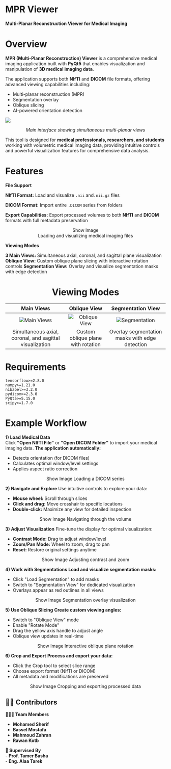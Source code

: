 # MPR Viewer
**Multi-Planar Reconstruction Viewer for Medical Imaging**
# Overview

**MPR (Multi-Planar Reconstruction) Viewer** is a comprehensive medical imaging application built with **PyQt5** that enables visualization and manipulation of **3D medical imaging data**.

The application supports both **NIfTI** and **DICOM** file formats, offering advanced viewing capabilities including:

* Multi-planar reconstruction (MPR)
* Segmentation overlay
* Oblique slicing
* AI-powered orientation detection
  
 ![](https://github.com/MhmdSheref/CUFE-MPR/blob/10a433384a0e6b7e8cadd6f265bdb146c25e09e1/assets/Overview.png)
<div align="center">
  <em>Main interface showing simultaneous multi-planar views</em>
</div>

This tool is designed for **medical professionals, researchers, and students** working with volumetric medical imaging data, providing intuitive controls and powerful visualization features for comprehensive data analysis.
#  Features
**File Support**  

**NIfTI Format:** Load and visualize `.nii` and`.nii.gz` files 

**DICOM Format:** Import entire `.DICOM` series from folders  

**Export Capabilities:** Export processed volumes to both **NIfTI** and **DICOM** formats with full metadata preservation         
<div align="center">
Show Image 
  </div>
<div align="center">                                  
Loading and visualizing medical imaging files                             
</div>

**Viewing Modes**

**3 Main Views:** Simultaneous axial, coronal, and sagittal plane visualization
**Oblique View:** Custom oblique plane slicing with interactive rotation controls
**Segmentation View:** Overlay and visualize segmentation masks with edge detection

<div align="center">

# Viewing Modes

| Main Views | Oblique View | Segmentation View |
|:----------:|:------------:|:-----------------:|
| ![Main Views](path/to/main-views.png) | ![Oblique View](path/to/oblique-view.png) | ![Segmentation](https://github.com/MhmdSheref/CUFE-MPR/blob/3d7abc5bebfb35b35b1d961f105538fb948591db/assets/Segmentaion%20view.png) |
| Simultaneous axial, coronal, and sagittal visualization | Custom oblique plane with rotation | Overlay segmentation masks with edge detection |

</div> 

# Requirements
```
tensorflow>=2.8.0
numpy>=1.21.0
nibabel>=3.2.0
pydicom>=2.3.0
PyQt5>=5.15.0
scipy>=1.7.0
```
# Example Workflow
**1) Load Medical Data**        
Click **"Open NIfTI File"** or **"Open DICOM Folder"** to import your medical imaging data.
**The application automatically:**

* Detects orientation (for DICOM files)
* Calculates optimal window/level settings
* Applies aspect ratio correction

<div align="center">
Show Image
Loading a DICOM series
</div> 

**2) Navigate and Explore**
Use intuitive controls to explore your data:

* **Mouse wheel:** Scroll through slices
* **Click and drag:** Move crosshair to specific locations
* **Double-click:** Maximize any view for detailed inspection

<div align="center">
Show Image
Navigating through the volume
</div> 

**3) Adjust Visualization**
Fine-tune the display for optimal visualization:

* **Contrast Mode:** Drag to adjust window/level
* **Zoom/Pan Mode:** Wheel to zoom, drag to pan
* **Reset:** Restore original settings anytime

<div align="center">
Show Image
Adjusting contrast and zoom
</div> 

**4) Work with Segmentations**
**Load and visualize segmentation masks:**

* Click "Load Segmentation" to add masks
* Switch to "Segmentation View" for dedicated visualization
* Overlays appear as red outlines in all views

<div align="center">
Show Image
Segmentation overlay visualization
</div> 

**5) Use Oblique Slicing**
**Create custom viewing angles:**

* Switch to "Oblique View" mode
* Enable "Rotate Mode"
* Drag the yellow axis handle to adjust angle
* Oblique view updates in real-time

<div align="center">
Show Image
Interactive oblique plane rotation
</div> 

**6) Crop and Export**
**Process and export your data:**

* Click the Crop tool to select slice range
* Choose export format (NIfTI or DICOM)
* All metadata and modifications are preserved

<div align="center">
Show Image
Cropping and exporting processed data
</div>


## 👩‍💻 Contributors

**🧑‍🤝‍🧑 Team Members**
  - **Mohamed Sherif** 
  - **Bassel Mostafa**
  - **Mahmoud Zahran** 
  - **Rawan Kotb** 

 **🧭 Supervised By**     
         - **Prof. Tamer Basha**     
         - **Eng. Alaa Tarek**     




   


